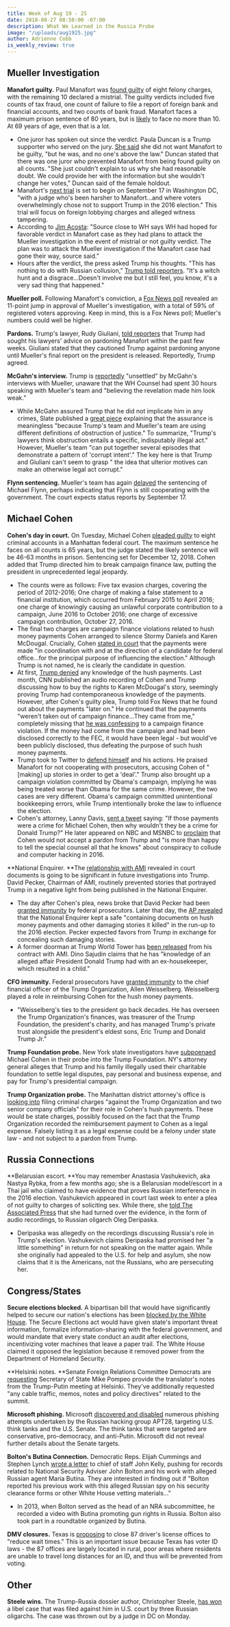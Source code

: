 ```yaml
---
title: Week of Aug 19 - 25
date: 2018-08-27 08:50:00 -07:00
description: What We Learned in the Russia Probe
image: "/uploads/aug1925.jpg"
author: Adrienne Cobb
is_weekly_review: true
---
```



## **Mueller Investigation**

**Manafort guilty.** Paul Manafort was [found guilty](https://www.cnn.com/2018/08/23/politics/paul-manafort-juror-paula-duncan/index.html) of eight felony charges, with the remaining 10 declared a mistrial. The guilty verdicts included five counts of tax fraud, one count of failure to file a report of foreign bank and financial accounts, and two counts of bank fraud. Manafort faces a maximum prison sentence of 80 years, but is [likely](https://www.nbcnews.com/news/all/manafort-convicted-8-counts-n901231) to face no more than 10. At 69 years of age, even that is a lot.



*   One juror has spoken out since the verdict. Paula Duncan is a Trump supporter who served on the jury. [She said](http://thehill.com/blogs/blog-briefing-room/news/403329-manafort-juror-juror-who-voted-against-convicting-on-all-counts) she did not want Manafort to be guilty, "but he was, and no one's above the law." Duncan stated that there was one juror who prevented Manafort from being found guilty on all counts. "She just couldn't explain to us why she had reasonable doubt. We could provide her with the information but she wouldn't change her votes," Duncan said of the female holdout.
*   Manafort's [next trial](https://www.cnn.com/2018/08/21/politics/paul-manafort-verdict-takeaways/index.html) is set to begin on September 17 in Washington DC, "with a judge who's been harsher to Manafort...and where voters overwhelmingly chose not to support Trump in the 2016 election." This trial will focus on foreign lobbying charges and alleged witness tampering.
*   According to [Jim Acosta](https://twitter.com/Acosta/status/1032016001104310273): "Source close to WH says WH had hoped for favorable verdict in Manafort case as they had plans to attack the Mueller investigation in the event of mistrial or not guilty verdict. The plan was to attack the Mueller investigation if the Manafort case had gone their way, source said."
*   Hours after the verdict, the press asked Trump his thoughts. "This has nothing to do with Russian collusion," [Trump told reporters](http://thehill.com/homenews/administration/402916-trump-on-manafort-verdict-nothing-to-do-with-russia-collusion). "It's a witch hunt and a disgrace...Doesn't involve me but I still feel, you know, it's a very sad thing that happened."

**Mueller poll.** Following Manafort's conviction, a [Fox News poll](http://thehill.com/homenews/news/403161-poll-mueller-approval-rating-jumps-by-11-points) revealed an 11-point jump in approval of Mueller's investigation, with a total of 59% of registered voters approving. Keep in mind, this is a Fox News poll; Mueller's numbers could well be higher.

**Pardons.** Trump's lawyer, Rudy Giuliani, [told reporters](https://www.washingtonpost.com/politics/trump-sought-his-lawyers-advice-weeks-ago-on-possibility-of-pardoning-manafort-but-they-counseled-against-it-giuliani-says/2018/08/23/17dce5c6-a70a-11e8-8fac-12e98c13528d_story.html?utm_term=.045ab2f4e53a) that Trump had sought his lawyers' advice on pardoning Manafort within the past few weeks. Giuliani stated that they cautioned Trump against pardoning anyone until Mueller's final report on the president is released. Reportedly, Trump agreed.

**McGahn's interview.** Trump is [reportedly](https://www.cnn.com/2018/08/20/politics/trump-mcgahn-30-hours/index.html) "unsettled" by McGahn's interviews with Mueller, unaware that the WH Counsel had spent 30 hours speaking with Mueller's team and "believing the revelation made him look weak."



*   While McGahn assured Trump that he did not implicate him in any crimes, Slate published a [great piece](https://slate.com/news-and-politics/2018/08/trump-obstruction-of-justice-the-president-doesnt-realize-don-mcgahn-may-have-already-given-mueller-everything-he-needs.html) explaining that the assurance is meaningless "because Trump's team and Mueller's team are using different definitions of obstruction of justice." To summarize, "Trump's lawyers think obstruction entails a specific, indisputably illegal act." However, Mueller's team "can put together several episodes that demonstrate a pattern of 'corrupt intent'." The key here is that Trump and Giuliani can't seem to grasp " the idea that ulterior motives can make an otherwise legal act corrupt."

**Flynn sentencing.** Mueller's team has again [delayed](http://thehill.com/homenews/administration/402861-flynn-sentencing-hearing-delayed) the sentencing of Michael Flynn, perhaps indicating that Flynn is still cooperating with the government. The court expects status reports by September 17.


## **Michael Cohen**

**Cohen's day in court.** On Tuesday, Michael Cohen [pleaded guilty](https://www.washingtonpost.com/world/national-security/trumps-longtime-lawyer-michael-cohen-is-in-plea-discussions-with-federal-prosecutors-according-to-a-person-familiar-with-the-matter/2018/08/21/5fbd7f34-8510-11e8-8553-a3ce89036c78_story.html?noredirect=on&utm_term=.91cb20abc402) to eight criminal accounts in a Manhattan federal court. The maximum sentence he faces on all counts is 65 years, but the judge stated the likely sentence will be 46-63 months in prison. Sentencing set for December 12, 2018. Cohen added that Trump directed him to break campaign finance law, putting the president in unprecedented legal jeopardy.



*   The counts were as follows: Five tax evasion charges, covering the period of 2012-2016; One charge of making a false statement to a financial institution, which occurred from February 2015 to April 2016; one charge of knowingly causing an unlawful corporate contribution to a campaign, June 2016 to October 2016; one charge of excessive campaign contribution, October 27, 2016.
*   The final two charges are campaign finance violations related to hush money payments Cohen arranged to silence Stormy Daniels and Karen McDougal. Crucially, Cohen [stated in court](https://archive.is/anvto) that the payments were made "in coordination with and at the direction of a candidate for federal office...for  the principal purpose of influencing the election." Although Trump is not named, he is clearly the candidate in question.
*   At first, [Trump denied](https://www.cnn.com/2018/08/23/politics/trump-stormy-daniels-karen-mcdougal-hush-money/index.html) any knowledge of the hush payments. Last month, CNN published an audio recording of Cohen and Trump discussing how to buy the rights to Karen McDougal's story, seemingly proving Trump had contemporaneous knowledge of the payments. However, after Cohen's guilty plea, Trump told Fox News that he found out about the payments "later on." He continued that the payments "weren't taken out of campaign finance...They came from me," completely missing that [he was confessing](https://www.businessinsider.com/trump-misunderstands-campaign-finance-law-fox-interview-2018-8?utm_source=reddit.com) to a campaign finance violation. If the money had come from the campaign and had been disclosed correctly to the FEC, it would have been legal - but would've been publicly disclosed, thus defeating the purpose of such hush money payments. 
*   Trump took to Twitter to [defend himself](https://www.nbcnews.com/politics/donald-trump/trump-rips-cohen-twitter-after-guilty-plea-don-t-retain-n902826?cid=public-rss_20180822) and his actions. He praised Manafort for not cooperating with prosecutors, accusing Cohen of "[making] up stories in order to get a 'deal'." Trump also brought up a campaign violation committed by Obama's campaign, implying he was being treated worse than Obama for the same crime. However, the two cases are very different. Obama's campaign committed unintentional bookkeeping errors, while Trump intentionally broke the law to influence the election.
*   Cohen's attorney, Lanny Davis, [sent a tweet](https://twitter.com/LannyDavis/status/1032026098320789504) saying: "If those payments were a crime for Michael Cohen, then why wouldn't they be a crime for Donald Trump?" He later appeared on NBC and MSNBC to [proclaim](https://www.nbcnews.com/politics/white-house/michael-cohen-willing-share-all-he-knows-mueller-lawyer-says-n902801) that Cohen would not accept a pardon from Trump and "is more than happy to tell the special counsel all that he knows" about conspiracy to collude and computer hacking in 2016.

**National Enquirer. **The [relationship with AMI](https://www.cnbc.com/2018/08/24/american-medias-national-enquirer-involvement-in-michael-cohen-case.html) revealed in court documents is going to be significant in future investigations into Trump. David Pecker, Chairman of AMI, routinely prevented stories that portrayed Trump in a negative light from being published in the National Enquirer.



*   The day after Cohen's plea, news broke that David Pecker had been [granted immunity](https://www.nytimes.com/2018/08/23/us/politics/david-pecker-immunity-trump.html) by federal prosecutors. Later that day, the [AP revealed](https://www.washingtonpost.com/national/reports-immunity-for-tabloid-ceo-in-trump-hush-money-probe/2018/08/23/210da4a2-a703-11e8-ad6f-080770dcddc2_story.html?noredirect=on&utm_term=.5994144a6bbe) that the National Enquirer kept a safe "containing documents on hush money payments and other damaging stories it killed" in the run-up to the 2016 election. Pecker expected favors from Trump in exchange for concealing such damaging stories.
*   A former doorman at Trump World Tower has [been released](https://www.cnn.com/2018/08/24/politics/trump-tower-doorman-contract-ami/index.html) from his contract with AMI. Dino Sajudin claims that he has "knowledge of an alleged affair President Donald Trump had with an ex-housekeeper, which resulted in a child."

**CFO immunity.** Federal prosecutors have [granted immunity](https://www.cnbc.com/2018/08/24/longtime-trump-organization-cfo-weisselberg-granted-immunity-in-cohen-probe-dj-citing-sources.html) to the chief financial officer of the Trump Organization, Allen Weisselberg. Weisselberg played a role in reimbursing Cohen for the hush money payments.



*   "Weisselberg's ties to the president go back decades. He has overseen the Trump Organization's finances, was treasurer of the Trump Foundation, the president's charity, and has managed Trump's private trust alongside the president's eldest sons, Eric Trump and Donald Trump Jr."

**Trump Foundation probe.** New York state investigators have [subpoenaed](https://www.cnbc.com/2018/08/22/new-york-investigators-have-issued-subpoena-to-former-trump-lawyer-cohen-as-part-of-trump-foundation-probe-ap-reports.html) Michael Cohen in their probe into the Trump Foundation. NY's attorney general alleges that Trump and his family illegally used their charitable foundation to settle legal disputes, pay personal and business expense, and pay for Trump's presidential campaign.

**Trump Organization probe.** The Manhattan district attorney's office is [looking into](https://www.nytimes.com/2018/08/23/nyregion/trump-organization-criminal-charges-vance.html) filing criminal charges "against the Trump Organization and two senior company officials" for their role in Cohen's hush payments. These would be state charges, possibly focused on the fact that the Trump Organization recorded the reimbursement payment to Cohen as a legal expense. Falsely listing it as a legal expense could be a felony under state law - and not subject to a pardon from Trump.


## **Russia Connections**

**Belarusian escort. **You may remember Anastasia Vashukevich, aka Nastya Rybka, from a few months ago; she is a Belarusian model/escort in a Thai jail who claimed to have evidence that proves Russian interference in the 2016 election. Vashukevich appeared in court last week to enter a plea of not guilty to charges of soliciting sex. While there, she [told The Associated Press](http://time.com/5371527/thailand-russia-escort-anastasia-vashukevich/) that she had turned over the evidence, in the form of audio recordings, to Russian oligarch Oleg Deripaska.



*   Deripaska was allegedly on the recordings discussing Russia's role in Trump's election. Vashukevich claims Deripaska had promised her "a little something" in return for not speaking on the matter again. While she originally had appealed to the U.S. for help and asylum, she now claims that it is the Americans, not the Russians, who are persecuting her.


## **Congress/States**

**Secure elections blocked.** A bipartisan bill that would have significantly helped to secure our nation's elections has been [blocked by the White House](https://www.yahoo.com/news/white-house-blocks-bill-protect-elections-173459278.html). The Secure Elections act would have given state's important threat information, formalize information-sharing with the federal government, and would mandate that every state conduct an audit after elections, incentivizing voter machines that leave a paper trail. The White House claimed it opposed the legislation because it removed power from the Department of Homeland Security.

**Helsinki notes. **Senate Foreign Relations Committee Democrats are [requesting](https://apnews.com/dd07468561e944968368b96559ad99e5/Dem-senators-seek-translator's-notes-from-Trump-Putin-summit) Secretary of State Mike Pompeo provide the translator's notes from the Trump-Putin meeting at Helsinki. They've additionally requested "any cable traffic, memos, notes and policy directives" related to the summit.

**Microsoft phishing.** Microsoft [discovered and disabled](https://www.washingtonpost.com/business/economy/microsoft-says-it-has-found-a-russian-operation-targeting-us-political-institutions/2018/08/20/52273e14-a4d2-11e8-97ce-cc9042272f07_story.html?noredirect=on&utm_term=.b1577981eb63) numerous phishing attempts undertaken by the Russian hacking group APT28, targeting U.S. think tanks and the U.S. Senate. The think tanks that were targeted are conservative, pro-democracy, and anti-Putin. Microsoft did not reveal further details about the Senate targets.

**Bolton's Butina Connection.** Democratic Reps. Elijah Cummings and Stephen Lynch [wrote a letter](https://www.businessinsider.com/john-bolton-maria-butina-records-democrats-requesting-2018-8) to chief of staff John Kelly, pushing for records related to National Security Adviser John Bolton and his work with alleged Russian agent Maria Butina. They are interested in finding out if "Bolton reported his previous work with this alleged Russian spy on his security clearance forms or other White House vetting materials…"



*   In 2013, when Bolton served as the head of an NRA subcommittee, he recorded a video with Butina promoting gun rights in Russia. Bolton also took part in a roundtable organized by Butina.

**DMV closures.** Texas is [proposing](https://www.dallasnews.com/news/politics/2018/08/23/four-d-fw-drivers-license-offices-could-close-along-83-others-texas-dps-list) to close 87 driver's license offices to "reduce wait times." This is an important issue because Texas has voter ID laws - the 87 offices are largely located in rural, poor areas where residents are unable to travel long distances for an ID, and thus will be prevented from voting.


## **Other**

**Steele wins.** The Trump-Russia dossier author, Christopher Steele, [has won](https://www.theguardian.com/us-news/2018/aug/21/author-of-trump-russia-dossier-wins-libel-case-in-us-court-christopher-steele) a libel case that was filed against him in U.S. court by three Russian oligarchs. The case was thrown out by a judge in DC on Monday.
